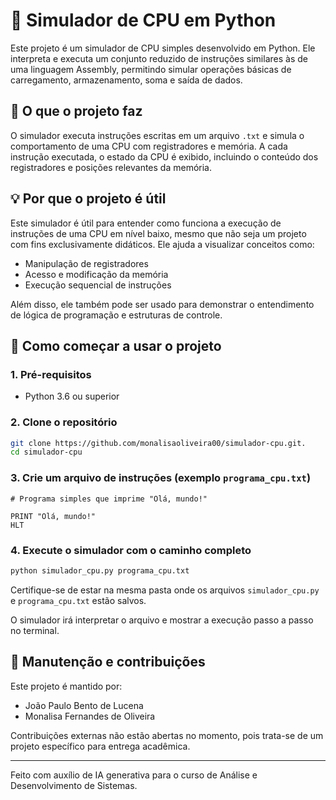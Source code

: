 # 🧠 Simulador de CPU em Python

Este projeto é um simulador de CPU simples desenvolvido em Python. Ele interpreta e executa um conjunto reduzido de instruções similares às de uma linguagem Assembly, permitindo simular operações básicas de carregamento, armazenamento, soma e saída de dados.

## 📌 O que o projeto faz

O simulador executa instruções escritas em um arquivo `.txt` e simula o comportamento de uma CPU com registradores e memória. A cada instrução executada, o estado da CPU é exibido, incluindo o conteúdo dos registradores e posições relevantes da memória.

## 💡 Por que o projeto é útil

Este simulador é útil para entender como funciona a execução de instruções de uma CPU em nível baixo, mesmo que não seja um projeto com fins exclusivamente didáticos. Ele ajuda a visualizar conceitos como:

* Manipulação de registradores
* Acesso e modificação da memória
* Execução sequencial de instruções

Além disso, ele também pode ser usado para demonstrar o entendimento de lógica de programação e estruturas de controle.

## 🚀 Como começar a usar o projeto

### 1. Pré-requisitos

* Python 3.6 ou superior

### 2. Clone o repositório

```bash
git clone https://github.com/monalisaoliveira00/simulador-cpu.git.
cd simulador-cpu
```

### 3. Crie um arquivo de instruções (exemplo `programa_cpu.txt`)

```assembly
# Programa simples que imprime "Olá, mundo!"

PRINT "Olá, mundo!"
HLT
```

### 4. Execute o simulador com o caminho completo

```bash
python simulador_cpu.py programa_cpu.txt
```
Certifique-se de estar na mesma pasta onde os arquivos `simulador_cpu.py` e `programa_cpu.txt` estão salvos.

O simulador irá interpretar o arquivo e mostrar a execução passo a passo no terminal.

## 👥 Manutenção e contribuições

Este projeto é mantido por:

* João Paulo Bento de Lucena
* Monalisa Fernandes de Oliveira

Contribuições externas não estão abertas no momento, pois trata-se de um projeto específico para entrega acadêmica.

---

Feito com auxílio de IA generativa para o curso de Análise e Desenvolvimento de Sistemas.
